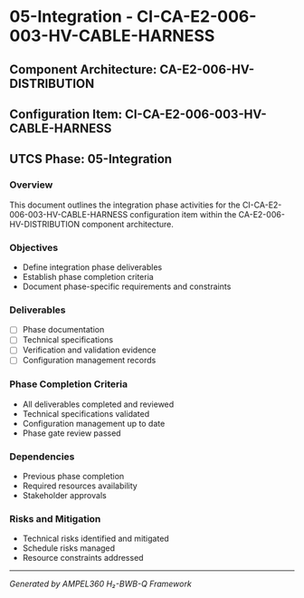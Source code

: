 # 05-Integration - CI-CA-E2-006-003-HV-CABLE-HARNESS

## Component Architecture: CA-E2-006-HV-DISTRIBUTION
## Configuration Item: CI-CA-E2-006-003-HV-CABLE-HARNESS
## UTCS Phase: 05-Integration

### Overview
This document outlines the integration phase activities for the CI-CA-E2-006-003-HV-CABLE-HARNESS configuration item within the CA-E2-006-HV-DISTRIBUTION component architecture.

### Objectives
- Define integration phase deliverables
- Establish phase completion criteria
- Document phase-specific requirements and constraints

### Deliverables
- [ ] Phase documentation
- [ ] Technical specifications
- [ ] Verification and validation evidence
- [ ] Configuration management records

### Phase Completion Criteria
- All deliverables completed and reviewed
- Technical specifications validated
- Configuration management up to date
- Phase gate review passed

### Dependencies
- Previous phase completion
- Required resources availability
- Stakeholder approvals

### Risks and Mitigation
- Technical risks identified and mitigated
- Schedule risks managed
- Resource constraints addressed

---
*Generated by AMPEL360 H₂-BWB-Q Framework*
